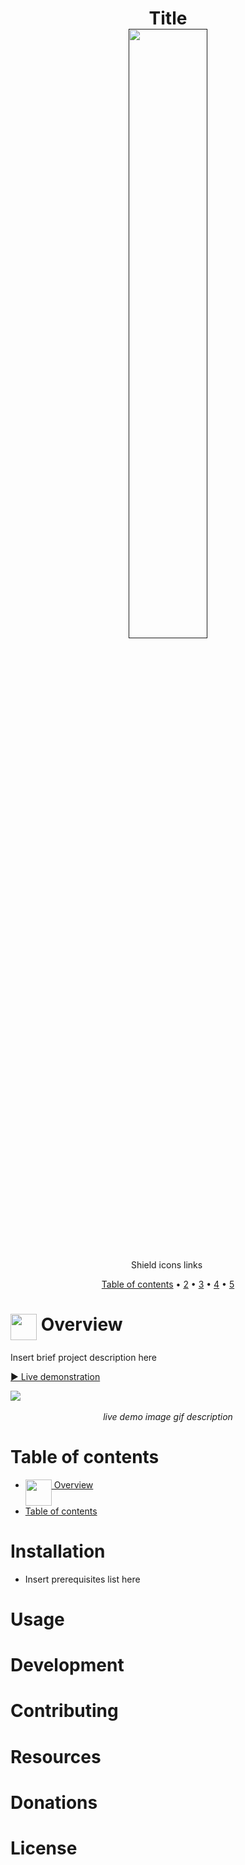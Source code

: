 <h1 align="center">Title<br>
<a href="">
  <img align="center" src="" width="50%" height="auto"/>
</a><br>
</h1>

<p align="center">Shield icons links
  <a href="">
    <img src="" alt="">
  </a>
</p>

<p align="center">
  <a href="#-table-of-contents">Table of contents</a>
  •
  <a href="#">2</a>
  •
  <a href="#">3</a>
  •
  <a href="#">4</a>
  •
  <a href="#">5</a>
</p>

# <img src="" alt="" height="42" width="42" align="top"/> Overview

Insert brief project description here

[▶️ Live demonstration]()

<p style="text-align: center;">
<img src="./res/img/demo.gif" style="display: block; margin: auto;">
<br><em>live demo image gif description</em>
</p>

# Table of contents

- [<img src="" alt="" height="42" width="42" align="top"/> Overview](#-overview)
- [Table of contents](#table-of-contents)


# Installation

- Insert prerequisites list here

# Usage

# Development

# Contributing

# Resources

# Donations

# License

